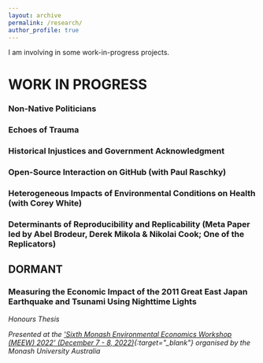 ```yaml
---
layout: archive
permalink: /research/
author_profile: true
---
```


I am involving in some work-in-progress projects.

# WORK IN PROGRESS #

### Non-Native Politicians ###

### Echoes of Trauma ###

### Historical Injustices and Government Acknowledgment ###

### Open-Source Interaction on GitHub (with Paul Raschky) ###

### Heterogeneous Impacts of Environmental Conditions on Health (with Corey White) ###

### Determinants of Reproducibility and Replicability (Meta Paper led by Abel Brodeur, Derek Mikola & Nikolai Cook; One of the Replicators) ###

## DORMANT ##
### Measuring the Economic Impact of the 2011 Great East Japan Earthquake and Tsunami Using Nighttime Lights ###
*Honours Thesis*

*Presented at the ['Sixth Monash Environmental Economics Workshop (MEEW) 2022' (December 7 - 8, 2022)](https://www.monash.edu/business/meew2022){:target="_blank"} organised by the Monash University Australia*